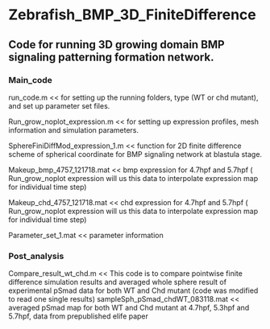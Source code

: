 # Zebrafish_BMP_3D_FiniteDifference
## Code for running 3D growing domain BMP signaling patterning formation network. 

### Main_code 
run_code.m << for setting up the running folders, type (WT or chd mutant), and set up parameter set files.

Run_grow_noplot_expression.m << for setting up expression profiles, mesh information and simulation parameters.

SphereFiniDiffMod_expression_1.m << function for 2D finite difference scheme of spherical coordinate for BMP signaling network at blastula stage.

Makeup_bmp_4757_121718.mat << bmp expression for 4.7hpf and 5.7hpf ( Run_grow_noplot expression will us this data to interpolate expression map for individual time step)

Makeup_chd_4757_121718.mat << chd expression for 4.7hpf and 5.7hpf ( Run_grow_noplot expression will us this data to interpolate expression map for individual time step)

Parameter_set_1.mat << parameter  information 

### Post_analysis 
Compare_result_wt_chd.m << This code is to compare pointwise finite difference simulation results and averaged whole sphere result of experimental pSmad data for both WT and Chd mutant (code was modified to read one single results)
sampleSph_pSmad_chdWT_083118.mat << averaged pSmad map for both WT and Chd mutant at 4.7hpf, 5.3hpf and 5.7hpf, data from prepublished elife paper

